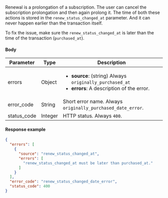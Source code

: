 <!--- RenewStatusChangedDate --->

Renewal is a prolongation of a subscription. The user can cancel the subscription prolongation and then again prolong it. The time of both these actions is stored in the `renew_status_changed_at` parameter. And it can never happen earlier than the transaction itself.

To fix the issue, make sure the `renew_status_changed_at` is later than the time of the transaction (`purchased_at`).

#### Body

| Parameter   | Type    | Description                                                  |
| ----------- | ------- | ------------------------------------------------------------ |
| errors      | Object  | <ul><li> **source**: (string) Always `originally_purchased_at`</li><li> **errors**: A description of the error.</li></ul> |
| error_code  | String  | Short error name. Always `originally_purchased_date_error`.  |
| status_code | Integer | HTTP status. Always `400`.                                   |

#### Response example

```json
{
  "errors": [
    {
      "source": "renew_status_changed_at",
      "errors": [
        "renew_status_changed_at must be later than purchased_at."
      ]
    }
  ],
  "error_code": "renew_status_changed_date_error",
  "status_code": 400
}
```

 

